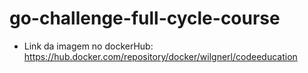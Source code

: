 # go-challenge-full-cycle-course

- Link da imagem no dockerHub: https://hub.docker.com/repository/docker/wilgnerl/codeeducation
